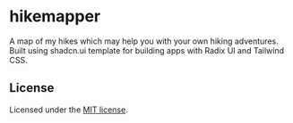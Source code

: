 # hikemapper

A map of my hikes which may help you with your own hiking adventures. Built using shadcn.ui template for building apps with Radix UI and Tailwind CSS.

## License

Licensed under the [MIT license](https://github.com/shadcn/ui/blob/main/LICENSE.md).
